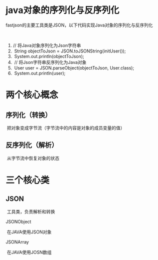 # java对象的序列化与反序列化

​		fastjson的主要工具类是JSON，以下代码实现Java对象的序列化与反序列化

​		

1. // 将Java对象序列化为Json字符串  
2. ​    String objectToJson = JSON.toJSONString(initUser());  
3. ​    System.out.println(objectToJson);  
4. ​    // 将Json字符串反序列化为Java对象  
5. ​    User user = JSON.parseObject(objectToJson, User.class);  
6. ​    System.out.println(user); 

# 两个核心概念

## 序列化（转换）

​	把对象变成字节流（字节流中的内容是对象的成员变量的值）

## 反序列化（解析）	

​	从字节流中恢复对象的状态



# 三个核心类

## JSON

​	工具类，负责解析和转换

JSONObject

​	在JAVA使用JSON对象

JSONArray

​	在JAVA使用JOSN数组